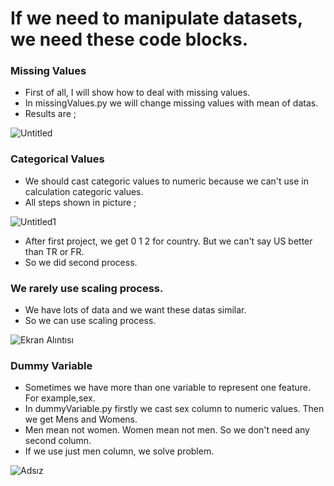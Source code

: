 # **If we need to manipulate datasets, we need these code blocks.**
### Missing Values
* First of all, I will show how to deal with missing values.
* In missingValues.py  we will change missing values with mean of datas.
* Results are ;

![Untitled](https://user-images.githubusercontent.com/72438433/179108641-c6bffcc7-6784-4197-9634-490fc19b5196.png)

### Categorical Values
* We should cast categoric values to numeric because we can't use in calculation categoric values.
* All steps shown in picture ;

![Untitled1](https://user-images.githubusercontent.com/72438433/179117433-3940f8b7-297d-4e99-a06f-30f76d6a3597.png)
* After first project, we get 0 1 2 for country. But we can't say US better than TR or FR.
* So we did second process.

### We rarely use scaling process.
* We have lots of data and we want these datas similar.
* So we can use scaling process.

![Ekran Alıntısı](https://user-images.githubusercontent.com/72438433/179349566-49fe5b29-b1df-4299-9f5e-ad65fb12352a.PNG)

### Dummy Variable

* Sometimes we have more than one variable to represent one feature. For example,sex.
* In dummyVariable.py firstly we cast sex column to numeric values. Then we get Mens and Womens.
* Men mean not women. Women mean not men. So we don't need any second column.
* If we use just men column, we solve problem.

![Adsız](https://user-images.githubusercontent.com/72438433/179936770-cba3cbe3-7aff-4e49-b7b8-06c2c8d31d98.png)
